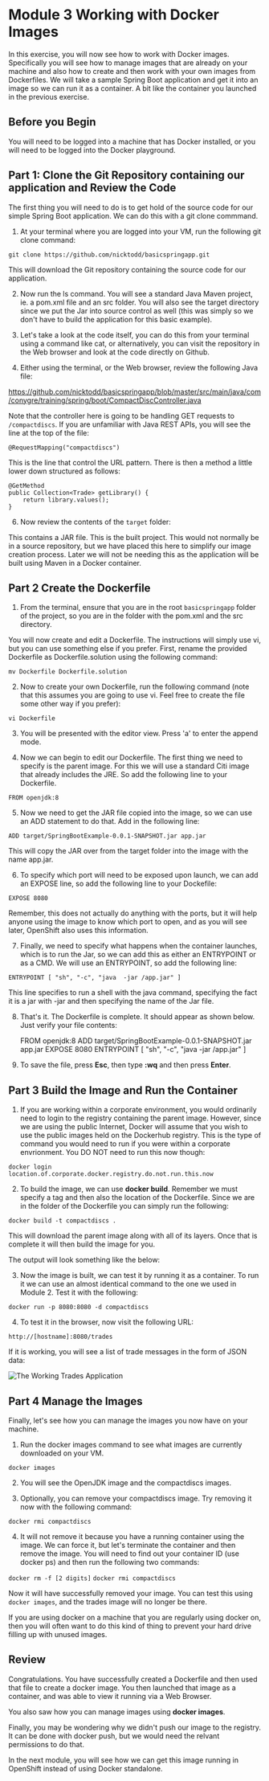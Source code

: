 # Module 3 Working with Docker Images
In this exercise, you will now see how to work with Docker images. Specifically you will see how to manage images that are already on your machine and also how to create and then work with your own images from Dockerfiles. We will take a sample Spring Boot application and get it into an image so we can run it as a container. A bit like the container you launched in the previous exercise.

## Before you Begin
You will need to be logged into a machine that has Docker installed, or you will need to be logged into the Docker playground.

## Part 1: Clone the Git Repository containing our application and Review the Code
The first thing you will need to do is to get hold of the source code for our simple Spring Boot application. We can do this with a git clone commmand.


1. At your terminal where you are logged into your VM, run the following git clone command:

```git clone https://github.com/nicktodd/basicspringapp.git```

This will download the Git repository containing the source code for our application. 

2. Now run the ls command. You will see a standard Java Maven project, ie. a pom.xml file and an src folder. You will also see the target directory since we put the Jar into source control as well (this was simply so we don't have to build the application for this basic example).

4. Let's take a look at the code itself, you can do this from your terminal using a command like cat, or alternatively, you can visit the repository in the Web browser and look at the code directly on Github.

5. Either using the terminal, or the Web browser, review the following Java file:
  
https://github.com/nicktodd/basicspringapp/blob/master/src/main/java/com/conygre/training/spring/boot/CompactDiscController.java

Note that the controller here is going to be handling GET requests to `/compactdiscs`. If you are unfamiliar with Java REST APIs, you will see the line at the top of the file:

```@RequestMapping("compactdiscs")```

This is the line that control the URL pattern. There is then a method a little lower down structured as follows:

```
@GetMethod
public Collection<Trade> getLibrary() {
    return library.values();
}
```
6. Now review the contents of the `target` folder:

This contains a JAR file. This is the built project. This would not normally be in a source repository, but we have placed this here to simplify our image creation process. Later we will not be needing this as the application will be built using Maven in a Docker container.

## Part 2 Create the Dockerfile

1. From the terminal, ensure that you are in the root `basicspringapp` folder of the project, so you are in the folder with the pom.xml and the src directory.

You will now create and edit a Dockerfile. The instructions will simply use vi, but you can use something else if you prefer. First, rename the provided Dockerfile as Dockerfile.solution using the following command:

```mv Dockerfile Dockerfile.solution ```

2. Now to create your own Dockerfile, run the following command (note that this assumes you are going to use vi. Feel free to create the file some other way if you prefer):

```vi Dockerfile```

3. You will be presented with the editor view. Press 'a' to enter the append mode.
   
4. Now we can begin to edit our Dockerfile. The first thing we need to specify is the parent image. For this we will use a standard Citi image that already includes the JRE. So add the following line to your Dockerfile.

```FROM openjdk:8```

5. Now we need to get the JAR file copied into the image, so we can use an ADD statement to do that. Add in the following line:

```ADD target/SpringBootExample-0.0.1-SNAPSHOT.jar app.jar```

This will copy the JAR over from the target folder into the image with the name app.jar.

6. To specify which port will need to be exposed upon launch, we can add an EXPOSE line, so add the following line to your Dockefile:

```EXPOSE 8080```

Remember, this does not actually do anything with the ports, but it will help anyone using the image to know which port to open, and as you will see later, OpenShift also uses this information.

7. Finally, we need to specify what happens when the container launches, which is to run the Jar, so we can add this as either an ENTRYPOINT or as a CMD. We will use an ENTRYPOINT, so add the following line:

```ENTRYPOINT [ "sh", "-c", "java  -jar /app.jar" ]```

This line specifies to run a shell with the java command, specifying the fact it is a jar with -jar and then specifying the name of the Jar file. 

8. That's it. The Dockerfile is complete. It should appear as shown below. Just verify your file contents:


    FROM openjdk:8
    ADD target/SpringBootExample-0.0.1-SNAPSHOT.jar app.jar
    EXPOSE 8080
    ENTRYPOINT [ "sh", "-c", "java  -jar /app.jar" ]

9. To save the file, press **Esc**, then type **:wq** and then press **Enter**. 
    
## Part 3 Build the Image and Run the Container

1. If you are working within a corporate environment, you would ordinarily need to login to the registry containing the parent image. However, since we are using the public Internet, Docker will assume that you wish to use the public images held on the Dockerhub registry. This is the type of command you would need to run if you were within a corporate envrionment. You DO NOT need to run this now though:

```docker login  location.of.corporate.docker.registry.do.not.run.this.now```

2. To build the image, we can use **docker build**. Remember we must specify a tag and then also the location of the Dockerfile. Since we are in the folder of the Dockerfile you can simply run the following:

```docker build -t compactdiscs .```

This will download the parent image along with all of its layers. Once that is complete it will then build the image for you.

The output will look something like the below:

3. Now the image is built, we can test it by running it as a container. To run it we can use an almost identical command to the one we used in Module 2. Test it with the following:

```docker run -p 8080:8080 -d compactdiscs```

4. To test it in the browser, now visit the following URL:

```http://[hostname]:8080/trades```

If it is working, you will see a list of trade messages in the form of JSON data:

![The Working Trades Application](img/trades.png)


## Part 4 Manage the Images
Finally, let's see how you can manage the images you now have on your machine.

1. Run the docker images command to see what images are currently downloaded on your VM.

```docker images```

2. You will see the OpenJDK image and the compactdiscs images.

3. Optionally, you can remove your compactdiscs image. Try removing it now with the following command:

```docker rmi compactdiscs```

4. It will not remove it because you have a running container using the image. We can force it, but let's terminate the container and then remove the image. You will need to find out your container ID (use docker ps)  and then run the following two commands:

```docker rm -f [2 digits]```
```docker rmi compactdiscs```

Now it will have successfully removed your image. You can test this using `docker images`, and the trades image will no longer be there.

If you are using docker on a machine that you are regularly using docker on, then you will often want to do this kind of thing to prevent your hard drive filling up with unused images.

## Review
Congratulations. You have successfully created a Dockerfile and then used that file to create a docker image. You then launched that image as a container, and was able to view it running via a Web Browser. 

You also saw how you can manage images using **docker images**.

Finally, you may be wondering why we didn't push our image to the registry. It can be done with docker push, but we would need the relvant permissions to do that. 

In the next module, you will see how we can get this image running in OpenShift instead of using Docker standalone.
